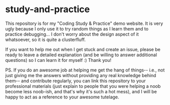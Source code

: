 # study-and-practice
This repository is for my "Coding Study &amp; Practice" demo website. It is very ugly because I only use it to try random things as I learn them and to practice debugging... I don't worry about the design aspect of it whatsoever, so it is quite a clusterfluff.

If you want to help me out when I get stuck and create an issue, please be ready to leave a detailed explanation (and be willing to answer additional questions) so I can learn it for myself :) Thank you!

PS. If you do an awesome job at helping me get the hang of things-- i.e., not just giving me the answers without providing any real knowledge behind them-- and contribute regularly, you can link this repository to your professional materials (just explain to people that you were helping a noob become less noob-ish, and that's why it's such a hot mess), and I will be happy to act as a reference to your awesome tutelage.
